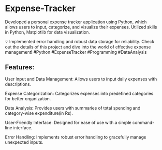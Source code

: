# Expense-Tracker
Developed a personal expense tracker application using Python, which allows users to input, categorize, and
visualize their expenses. Utilized skills in Python, Matplotlib for data visualization.

💡 Implemented error handling and robust data storage for reliability.
Check out the details of this project and dive into the world of effective expense management! 
 #Python #ExpenseTracker #Programming #DataAnalysis


## Features:
User Input and Data Management: Allows users to input daily expenses with descriptions.

Expense Categorization: Categorizes expenses into predefined categories for better organization.

Data Analysis: Provides users with summaries of total spending and category-wise expenditure(in Rs).

User-Friendly Interface: Designed for ease of use with a simple command-line interface.

Error Handling: Implements robust error handling to gracefully manage unexpected inputs.
